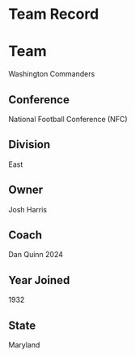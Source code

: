# Team Record

# Team
Washington Commanders

## Conference
National Football Conference (NFC)

## Division
East

## Owner
Josh Harris

## Coach
Dan Quinn
2024

## Year Joined
1932

## State
Maryland 